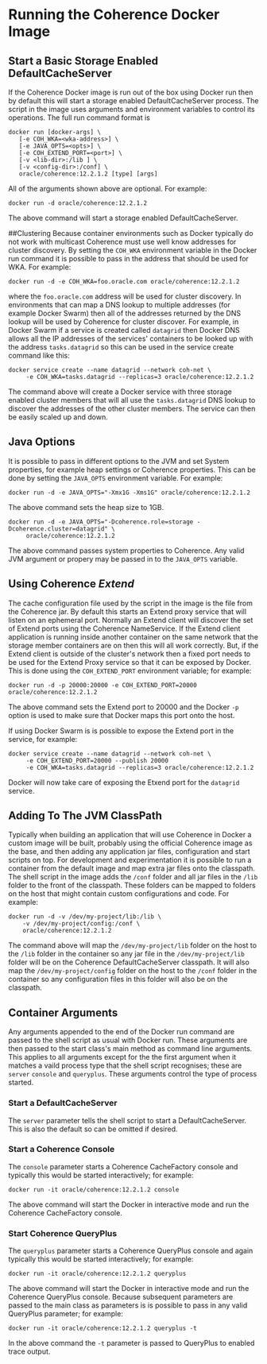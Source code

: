 # Running the Coherence Docker Image

## Start a Basic Storage Enabled DefaultCacheServer
If the Coherence Docker image is run out of the box using Docker run then by default this will start a storage enabled DefaultCacheServer process. The script in the image uses arguments and environment variables to control its operations. The full run command format is

```
docker run [docker-args] \
   [-e COH_WKA=<wka-address>] \
   [-e JAVA_OPTS=<opts>] \
   [-e COH_EXTEND_PORT=<port>] \
   [-v <lib-dir>:/lib ] \
   [-v <config-dir>:/conf] \
   oracle/coherence:12.2.1.2 [type] [args]
```

All of the arguments shown above are optional. For example:
 
`docker run -d oracle/coherence:12.2.1.2`

The above command will start a storage enabled DefaultCacheServer.

##Clustering
Because container environments such as Docker typically do not work with multicast Coherence must use well know addresses for cluster discovery. By setting the `COH_WKA` environment variable in the Docker run command it is possible to pass in the address that should be used for WKA. For example:
     
`docker run -d -e COH_WKA=foo.oracle.com oracle/coherence:12.2.1.2`

where the `foo.oracle.com` address will be used for cluster discovery. In environments that can map a DNS lookup to multiple addresses (for example Docker Swarm) then all of the addresses returned by the DNS lookup will be used by Coherence for cluster discover. For example, in Docker Swarm if a service is created called `datagrid` then Docker DNS allows all the IP addresses of the services' containers to be looked up with the address `tasks.datagrid` so this can be used in the service create command like this:
  
```
docker service create --name datagrid --network coh-net \
     -e COH_WKA=tasks.datagrid --replicas=3 oracle/coherence:12.2.1.2
```  

The command above will create a Docker service with three storage enabled cluster members that will all use the `tasks.datagrid` DNS lookup to discover the addresses of the other cluster members. The service can then be easily scaled up and down.
     
## Java Options
It is possible to pass in different options to the JVM and set System properties, for example heap settings or Coherence properties. This can be done by setting the `JAVA_OPTS` environment variable. For example:
     
`docker run -d -e JAVA_OPTS="-Xmx1G -Xms1G" oracle/coherence:12.2.1.2`
     
The above command sets the heap size to 1GB.

```
docker run -d -e JAVA_OPTS="-Dcoherence.role=storage -Dcoherence.cluster=datagrid" \
     oracle/coherence:12.2.1.2
```
The above command passes system properties to Coherence. Any valid JVM argument or propery may be passed in to the `JAVA_OPTS` variable.
      
## Using Coherence _Extend_
The cache configuration file used by the script in the image is the file from the Coherence jar. By default this starts an Extend proxy service that will listen on an ephemeral port. Normally an Extend client will discover the set of Extend ports using the Coherence NameService. If the Extend client application is running inside another container on the same network that the storage member containers are on then this will all work correctly. But, if the Extend client is outside of the cluster's network then a fixed port needs to be used for the Extend Proxy service so that it can be exposed by Docker. This is done using the `COH_EXTEND_PORT` environment variable; for example:

```
docker run -d -p 20000:20000 -e COH_EXTEND_PORT=20000 oracle/coherence:12.2.1.2
```
The above command sets the Extend port to 20000 and the Docker `-p` option is used to make sure that Docker maps this port onto the host.

If using Docker Swarm is is possible to expose the Extend port in the service, for example:
```
docker service create --name datagrid --network coh-net \
     -e COH_EXTEND_PORT=20000 --publish 20000
     -e COH_WKA=tasks.datagrid --replicas=3 oracle/coherence:12.2.1.2
```  
 Docker will now take care of exposing the Etxend port for the `datagrid` service.

## Adding To The JVM ClassPath
Typically when building an application that will use Coherence in Docker a custom image will be built, probably using the official Coherence image as the base, and then adding any application jar files, configuration and start scripts on top. For development and experimentation it is possible to run a container from the default image and map extra jar files onto the classpath. The shell script in the image adds the `/conf` folder and all jar files in the `/lib` folder to the front of the classpath. These folders can be mapped to folders on the host that might contain custom configurations and code. For example:
  
```
docker run -d -v /dev/my-project/lib:/lib \
    -v /dev/my-project/config:/conf \
    oracle/coherence:12.2.1.2
```  
The command above will map the `/dev/my-project/lib` folder on the host to the `/lib` folder in the container so any jar file in the `/dev/my-project/lib` folder will be on the Coherence DefaultCacheServer classpath. It will also map the `/dev/my-project/config` folder on the host to the `/conf` folder in the container so any configuration files in this folder will also be on the classpath.
          
## Container Arguments
Any arguments appended to the end of the Docker run command are passed to the shell script as usual with Docker run. These arguments are then passed to the start class's main method as command line arguments. This applies to all arguments except for the the first argument when it matches a vaild process type that the shell script recognises; these are `server` `console` and `queryplus`. These arguments control the type of process started.

### Start a DefaultCacheServer
The `server` parameter tells the shell script to start a DefaultCacheServer. This is also the default so can be omitted if desired.

### Start a Coherence Console
The `console` parameter starts a Coherence CacheFactory console and typically this would be started interactively; for example:

`docker run -it oracle/coherence:12.2.1.2 console`

The above command will start the Docker in interactive mode and run the Coherence CacheFactory console.

### Start Coherence QueryPlus
The `queryplus` parameter starts a Coherence QueryPlus console and again typically this would be started interactively; for example:

`docker run -it oracle/coherence:12.2.1.2 queryplus`

The above command will start the Docker in interactive mode and run the Coherence QueryPlus console. Because subsequent parameters are passed to the main class as parameters is is possible to pass in any valid QueryPlus parameter; for example:

`docker run -it oracle/coherence:12.2.1.2 queryplus -t`

In the above command the `-t` parameter is passed to QueryPlus to enabled trace output.  


